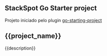 ## StackSpot Go Starter project

Projeto iniciado pelo plugin [go-starting-project](https://github.com/silastgoes/stackspot-go-starting-project)

## {{project_name}}

{{description}}